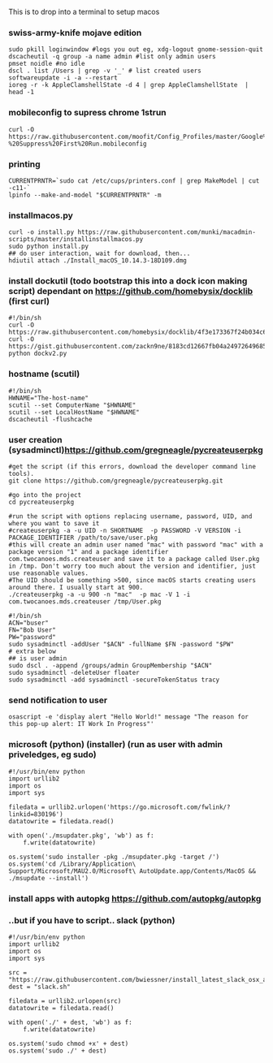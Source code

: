 This is to drop into a terminal to setup macos

### swiss-army-knife mojave edition
```
sudo pkill loginwindow #logs you out eg, xdg-logout gnome-session-quit
dscacheutil -q group -a name admin #list only admin users
pmset noidle #no idle
dscl . list /Users | grep -v '_' # list created users
softwareupdate -i -a --restart
ioreg -r -k AppleClamshellState -d 4 | grep AppleClamshellState  | head -1
```

### mobileconfig to supress chrome 1strun
```
curl -O https://raw.githubusercontent.com/moofit/Config_Profiles/master/Google%20Chrome%20-%20Suppress%20First%20Run.mobileconfig
```

### printing
```
CURRENTPRNTR=`sudo cat /etc/cups/printers.conf | grep MakeModel | cut -c11-`
lpinfo --make-and-model "$CURRENTPRNTR" -m
```

### installmacos.py
```
curl -o install.py https://raw.githubusercontent.com/munki/macadmin-scripts/master/installinstallmacos.py
sudo python install.py
## do user interaction, wait for download, then...
hdiutil attach ./Install_macOS_10.14.3-18D109.dmg 
```

### install dockutil (todo bootstrap this into a dock icon making script) dependant on https://github.com/homebysix/docklib (first curl)
```
#!/bin/sh
curl -O https://raw.githubusercontent.com/homebysix/docklib/4f3e173367f24b034c60092472c9523d8c7ddfca/docklib.py
curl -O https://gist.githubusercontent.com/zackn9ne/8183cd12667fb04a24972649685ec9a1/raw/9748a422f8b77067e4af3520aa9dc512febc04bb/dockv2.py
python dockv2.py

```

### hostname (scutil)
```
#!/bin/sh
HWNAME="The-host-name"
scutil --set ComputerName "$HWNAME"
scutil --set LocalHostName "$HWNAME"
dscacheutil -flushcache
```

### user creation (sysadminctl)https://github.com/gregneagle/pycreateuserpkg

```
#get the script (if this errors, download the developer command line tools).
git clone https://github.com/gregneagle/pycreateuserpkg.git
 
#go into the project
cd pycreateuserpkg
 
#run the script with options replacing username, password, UID, and where you want to save it
#createuserpkg -a -u UID -n SHORTNAME  -p PASSWORD -V VERSION -i  PACKAGE_IDENTIFIER /path/to/save/user.pkg
#this will create an admin user named "mac" with password "mac" with a package version "1" and a package identifier com.twocanoes.mds.createuser and save it to a package called User.pkg in /tmp. Don't worry too much about the version and identifier, just use reasonable values.
#The UID should be something >500, since macOS starts creating users around there. I usually start at 900. 
./createuserpkg -a -u 900 -n "mac"  -p mac -V 1 -i  com.twocanoes.mds.createuser /tmp/User.pkg
```

```
#!/bin/sh
ACN="buser"
FN="Bob User"
PW="password"
sudo sysadminctl -addUser "$ACN" -fullName $FN -password "$PW"
# extra below
## is user admin
sudo dscl . -append /groups/admin GroupMembership "$ACN"
sudo sysadminctl -deleteUser floater
sudo sysadminctl -add sysadminctl -secureTokenStatus tracy
```

### send notification to user
```
osascript -e 'display alert "Hello World!" message "The reason for this pop-up alert: IT Work In Progress"'
```


### microsoft (python) (installer) (run as user with admin priveledges, eg sudo)
```
#!/usr/bin/env python
import urllib2
import os
import sys

filedata = urllib2.urlopen('https://go.microsoft.com/fwlink/?linkid=830196')
datatowrite = filedata.read()

with open('./msupdater.pkg', 'wb') as f:
    f.write(datatowrite)

os.system('sudo installer -pkg ./msupdater.pkg -target /')
os.system('cd /Library/Application\ Support/Microsoft/MAU2.0/Microsoft\ AutoUpdate.app/Contents/MacOS && ./msupdate --install')
```

### install apps with autopkg https://github.com/autopkg/autopkg

### ..but if you have to script.. slack (python)
```
#!/usr/bin/env python
import urllib2
import os
import sys

src = "https://raw.githubusercontent.com/bwiessner/install_latest_slack_osx_app/master/install_latest_slack_osx_app.sh"
dest = "slack.sh"

filedata = urllib2.urlopen(src)
datatowrite = filedata.read()

with open('./' + dest, 'wb') as f:
    f.write(datatowrite)
    
os.system('sudo chmod +x' + dest)
os.system('sudo ./' + dest)

```
